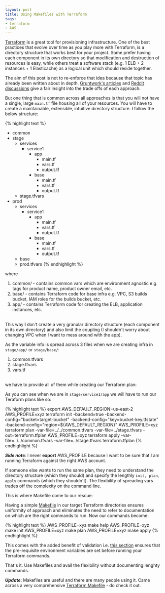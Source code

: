 ```yaml
---
layout: post
title: Using Makefiles with Terraform
tags:
- terraform
- AWS
---
```


[Terraform](https://www.terraform.io/docs/modules/sources.html) is a great tool 
for provisioning infrastructure. One of the best practices that evolve over
time as you play more with Terraform, is a directory structure that works
best for your project. Some prefer having each component in its own directory so
that modification and destruction of resources is easy, while others treat
a software stack (e.g. 1 ELB + 2 instances + 1 Elasticache) as a logical unit which 
should reside together. 

The aim of this post is not to re-enforce that idea because that topic has 
already been written about in depth. [Gruntwork's articles](https://blog.gruntwork.io/how-to-create-reusable-infrastructure-with-terraform-modules-25526d65f73d)
and [Reddit discussions](https://www.reddit.com/r/devops/comments/53sijz/how_do_you_structure_terraform_configurations/)
give a fair insight into the trade offs of each approach.

But one thing that is common across all approaches is that you will not have a single,
large  ```main.tf``` file housing all of your resources. You will have to create 
a maintainable, extensible, intuitive directory structure. I follow the below 
structure:

{% highlight text %}
- common
- stage 
  - services
    - service1 
      - app
        - main.tf
        - vars.tf
        - output.tf
      - base
        - main.tf
        - vars.tf
        - output.tf
  - stage.tfvars
- prod
  - services
    - service1
      - app
        - main.tf
        - vars.tf
        - output.tf
      - base
        - main.tf
        - vars.tf
        - output.tf
  - base
  - prod.tfvars
{% endhighlight %}

where

<ol>
<li> common/ - contains common vars which are environment agnostic e.g. tags for product name, product owner email, etc.</li>
<li> base/   - contains Terraform code for base infra e.g. VPC, S3 builds bucket, IAM roles for the builds bucket, etc.</li>
<li> app/    - contains Terraform code for creating the ELB, application instances, etc.</li>
</ol><br/>
This way I don't create a very granular directory structure (each component in its own directory) and also
limit the coupling (I shouldn't worry about changing VPC when I want to mess around with the app).

As the variable info is spread across 3 files when we are creating infra in ```stage/app/```  or ```stage/base/```:

<ol>
<li> common.tfvars</li>
<li> stage.tfvars</li>
<li> vars.tf</li>
</ol> <br/>
we have to provide all of them while creating our Terraform plan:

As you can see when we are in ```stage/service1/app``` we will have to run our Teraform plans like so:

{% highlight text %}
export AWS_DEFAULT_REGION=us-east-2
AWS_PROFILE=xyz terraform init -backend=true -backend-config="bucket=target-bucket" -backend-config="key=bucket-key.tfstate" -backend-config="region=${AWS_DEFAULT_REGION}"
AWS_PROFILE=xyz terraform plan -var-file=../../common.tfvars -var-file=../stage.tfvars  -out=terraform.tfplan
AWS_PROFILE=xyz terraform apply -var-file=../../common.tfvars -var-file=../stage.tfvars terraform.tfplan
{% endhighlight %}

***Side note***: I never **export** AWS_PROFILE because I want to be sure that I am running Terraform
against the right AWS account.

If someone else wants to run the same plan, they need to understand the directory structure (which
they should) and specify the lengthly ```init, plan, apply``` commands (which they shouldn't). The flexibility
of spreading vars trades off the complexity on the command line. 

This is where Makefile come to our rescue:

Having a simple [Makefile](https://gist.github.com/saurabh-hirani/a94046c65f141eb2d7ee666fa2a21c72) in our
target Terraform directories ensures uniformity of approach and eliminates the need to refer to 
documentation on which are the right commands to run. Now our commands become:

{% highlight text %}
AWS_PROFILE=xyz make help
AWS_PROFILE=xyz make init
AWS_PROFILE=xyz make plan
AWS_PROFILE=xyz make apply
{% endhighlight %}

This comes with the added benefit of validation i.e. [this section](https://gist.github.com/saurabh-hirani/a94046c65f141eb2d7ee666fa2a21c72#file-terraformmakefile-L3://gist.github.com/saurabh-hirani/a94046c65f141eb2d7ee666fa2a21c72#file-terraformmakefile-L33) ensures that the pre-requisite environment variables are set before running your
Terraform commands.

That's it. Use Makefiles and avail the flexibility without documenting lenghty commands. 

***Update***: Makefiles are useful and there are many people using it. Came across a very comprehensive [Terraform Makefile](https://github.com/pgporada/terraform-makefile/blob/master/Makefile) - do check it out.
